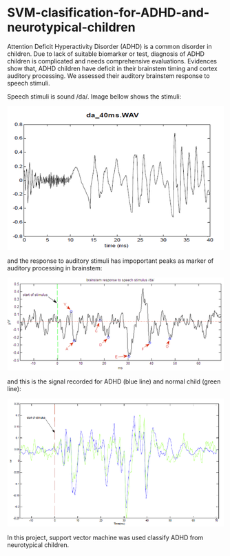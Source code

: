 # SVM-clasification-for-ADHD-and-neurotypical-children


Attention Deficit Hyperactivity Disorder (ADHD) is a common disorder in children. 
Due to lack of suitable biomarker or test, diagnosis of ADHD children is complicated and needs comprehensive evaluations.
Evidences show that, ADHD children have deficit in their brainstem timing and cortex auditory processing. We assessed their auditory brainstem response to speech stimuli.

Speech stimuli is sound /da/. Image bellow shows the stimuli:

![](images/da_40ms.png)

and the response to auditory stimuli has impoportant peaks as marker of auditory processing in brainstem:

![](images/peaks%20in%20ABR.png)

and this is the signal recorded for ADHD (blue line) and normal child (green line):

![](images/ABR-response-ADHD.png)

In this project, support vector machine was used classify ADHD from neurotypical children.



